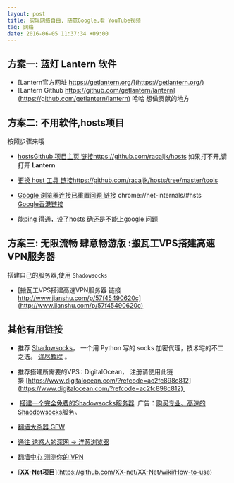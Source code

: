 ```yaml
---
layout: post
title: 实现网络自由, 随意Google,看 YouTube视频
tag: 网络
date: 2016-06-05 11:37:34 +09:00
---
```



## 方案一: 蓝灯 Lantern 软件 
* [Lantern官方网址  https://getlantern.org/](https://getlantern.org/)
* [Lantern Github https://github.com/getlantern/lantern](https://github.com/getlantern/lantern)  哈哈 想做贡献的地方

## 方案二: 不用软件,hosts项目

按照步骤来哦

* [hostsGithub 项目主页  链接https://github.com/racaljk/hosts](https://github.com/racaljk/hosts) 如果打不开,请打开 **Lantern**

* [更换 host 工具  链接https://github.com/racaljk/hosts/tree/master/tools](https://github.com/racaljk/hosts/tree/master/tools)

* [Google 浏览器连接已重置问题 链接](https://github.com/racaljk/hosts/issues/387) 
chrome://net-internals/#hsts  
[ Google香港链接]( [www.google.com.hk](http://www.google.com.hk/))
* [能ping 得通，设了hosts 确还是不能上google 问题](https://github.com/racaljk/hosts/issues/337)

## 方案三:  无限流畅 肆意畅游版 :搬瓦工VPS搭建高速VPN服务器

搭建自己的服务器,使用 `Shadowsocks` 

* [搬瓦工VPS搭建高速VPN服务器 链接 http://www.jianshu.com/p/57f45490620c](http://www.jianshu.com/p/57f45490620c)

## 其他有用链接

* 推荐 [Shadowsocks](https://shadowsocks.org/en/index.html)，
一个用 Python 写的 socks 加密代理，技术宅的不二之选。
[详尽教程](http://shadowsocks.blogspot.com/) 。
* 推荐搭建所需要的VPS : DigitalOcean，
注册请使用此链接 [https://www.digitalocean.com/?refcode=ac2fc898c812](https://www.digitalocean.com/?refcode=ac2fc898c812) 

*  [搭建一个完全免费的Shadowsocks服务器](http://www.rendoumi.com/wan-quan-mian-fei-de-shadowsocksfu-wu-qi/) 
广告：[购买专业、高速的Shaodowsocks服务](http://www.socket.pro/aff/2389)。

* [翻墙大杀器 GFW](http://gfw.press/)
* [通往 诱惑人的深网 -> 洋葱浏览器](https://www.torproject.org/docs/documentation.html.en)
* [翻墙中心 测测你的 VPN](https://cc.greatfire.org/zh/test)
* [**[XX-Net项目](https://github.com/XX-net/XX-Net/blob/master/code/default/download.md)**](https://github.com/XX-net/XX-Net/wiki/How-to-use)

